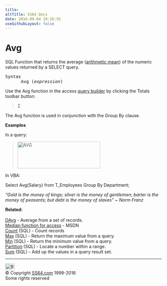 ```yaml
---
title:
altTitle: SS64 Docs
date: 2016-09-04 19:26:55
useGithubLayout: false
---
```

<!-- #BeginLibraryItem "/Library/head_access.lbi" --><!-- #EndLibraryItem --><h1>Avg</h1>
<p>SQL Function that  returns the average (<a href="http://en.wikipedia.org/wiki/Arithmetic_mean">arithmetic mean</a>) of the numeric values returned by a SELECT query.</p>
<pre>Syntax
      Avg (<i>expression</i>)</pre>
<p>Use the Avg function in the access <a href="syntax-functions.html">query builder</a> by clicking the Totals toolbar button:</p>
<blockquote>
<p>Σ</p>
</blockquote>
<p> The Avg function is used in conjunction with the Group By clause.</p>
<p><b>Examples</b></p>
<p>In a query:</p>
<blockquote>
<p><img src="avg.png" width="266" height="86" alt="AVG"></p>
</blockquote>
<p>In VBA:</p>
<p class="code">Select Avg(Salary) from T_Employees Group By Department; <br>
</p>
<p class="quote"><i>“Gold is the money of kings; silver is the money of gentlemen; barter is the money of peasants; but debt is the money of slaves” ~ Norm Franz</i></p>
<p><b>Related:</b><br>
<br>
<a href="davg.html">DAvg</a> - Average from a set of records.<br>
<a href="http://msdn.microsoft.com/en-us/library/dd789431%28v=office.12%29.aspx">Median function for access</a> - MSDN<br>
<a href="count.html">Count</a> (SQL) - Count records<br>
<a href="max.html">Max</a> (SQL) - Return the maximum value from a query.<a href="min.html"><br>
Min</a> (SQL) - Return the minimum value from a query.<br>
<a href="partition.html">Partition</a> (SQL) - Locate a number within a range.<br>
<a href="sum.html">Sum</a> (SQL) - Add up the values in a query result set.</p><!-- #BeginLibraryItem "/Library/foot_access.lbi" --><p>
<!-- access -->

<hr>
<div id="bl" class="footer"><a href="avg.html#"><img src="../images/top.png" width="30" height="22" alt="Back to the Top"></a></div>
<div id="br" class="footer, tagline">© Copyright <a href="../index.html">SS64.com</a> 1999-2016<br>
Some rights reserved</div><!-- #EndLibraryItem -->


